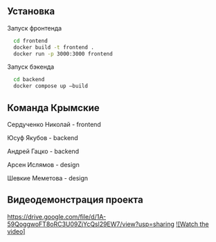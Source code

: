 
## Установка

Запуск фронтенда

```bash
  cd frontend
  docker build -t frontend .
  docker run -p 3000:3000 frontend
```

Запуск бэкенда

```bash
  cd backend
  docker compose up —build
```
## Команда Крымские
Сердученко Николай - frontend

Юсуф Якубов - backend

Андрей Гацко - backend

Арсен Ислямов - design

Шевкие Меметова - design

## Видеодемонстрация проекта
https://drive.google.com/file/d/1A-59QoggwoFT8oRC3U09ZjYcQsl29EW7/view?usp=sharing
[![Watch the video]](https://drive.google.com/file/d/1A-59QoggwoFT8oRC3U09ZjYcQsl29EW7/view?usp=sharing)
